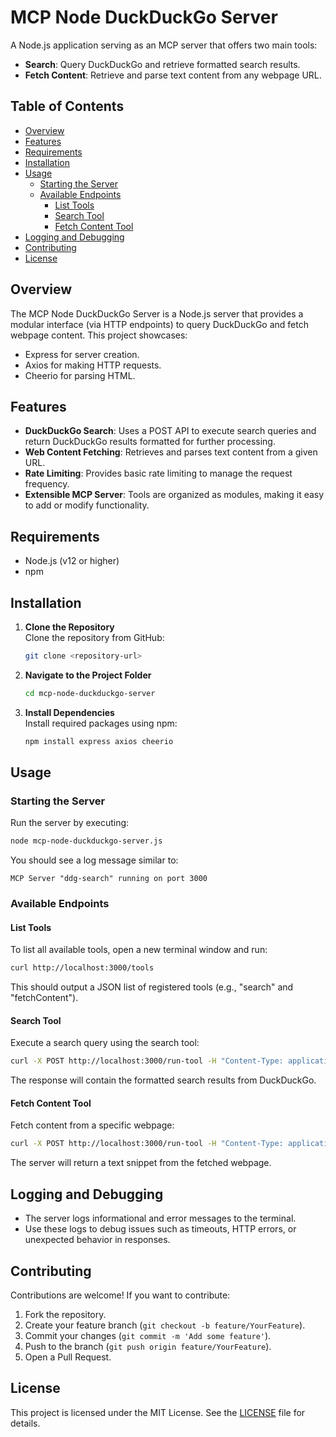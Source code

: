 # MCP Node DuckDuckGo Server

A Node.js application serving as an MCP server that offers two main tools:
- **Search**: Query DuckDuckGo and retrieve formatted search results.
- **Fetch Content**: Retrieve and parse text content from any webpage URL.

## Table of Contents
- [Overview](#overview)
- [Features](#features)
- [Requirements](#requirements)
- [Installation](#installation)
- [Usage](#usage)
  - [Starting the Server](#starting-the-server)
  - [Available Endpoints](#available-endpoints)
    - [List Tools](#list-tools)
    - [Search Tool](#search-tool)
    - [Fetch Content Tool](#fetch-content-tool)
- [Logging and Debugging](#logging-and-debugging)
- [Contributing](#contributing)
- [License](#license)

## Overview

The MCP Node DuckDuckGo Server is a Node.js server that provides a modular interface (via HTTP endpoints) to query DuckDuckGo and fetch webpage content. This project showcases:
- Express for server creation.
- Axios for making HTTP requests.
- Cheerio for parsing HTML.

## Features

- **DuckDuckGo Search**: Uses a POST API to execute search queries and return DuckDuckGo results formatted for further processing.
- **Web Content Fetching**: Retrieves and parses text content from a given URL.
- **Rate Limiting**: Provides basic rate limiting to manage the request frequency.
- **Extensible MCP Server**: Tools are organized as modules, making it easy to add or modify functionality.

## Requirements

- Node.js (v12 or higher)
- npm

## Installation

1. **Clone the Repository**  
   Clone the repository from GitHub:
   ```bash
   git clone <repository-url>
   ```

2. **Navigate to the Project Folder**  
   ```bash
   cd mcp-node-duckduckgo-server
   ```

3. **Install Dependencies**  
   Install required packages using npm:
   ```bash
   npm install express axios cheerio
   ```

## Usage

### Starting the Server

Run the server by executing:
```bash
node mcp-node-duckduckgo-server.js
```
You should see a log message similar to:
```
MCP Server "ddg-search" running on port 3000
```

### Available Endpoints

#### List Tools

To list all available tools, open a new terminal window and run:
```bash
curl http://localhost:3000/tools
```
This should output a JSON list of registered tools (e.g., "search" and "fetchContent").

#### Search Tool

Execute a search query using the search tool:
```bash
curl -X POST http://localhost:3000/run-tool -H "Content-Type: application/json" -d "{\"toolName\":\"search\",\"params\":{\"query\":\"test query\",\"maxResults\":5}}"
```
The response will contain the formatted search results from DuckDuckGo.

#### Fetch Content Tool

Fetch content from a specific webpage:
```bash
curl -X POST http://localhost:3000/run-tool -H "Content-Type: application/json" -d "{\"toolName\":\"fetchContent\",\"params\":{\"url\":\"https://www.channelnewsasia.com/singapore/ge2025-general-election-may-3-parliament-dissolved-5064316\"}}"
```
The server will return a text snippet from the fetched webpage.

## Logging and Debugging

- The server logs informational and error messages to the terminal.
- Use these logs to debug issues such as timeouts, HTTP errors, or unexpected behavior in responses.

## Contributing

Contributions are welcome! If you want to contribute:
1. Fork the repository.
2. Create your feature branch (`git checkout -b feature/YourFeature`).
3. Commit your changes (`git commit -m 'Add some feature'`).
4. Push to the branch (`git push origin feature/YourFeature`).
5. Open a Pull Request.

## License

This project is licensed under the MIT License. See the [LICENSE](LICENSE) file for details.
